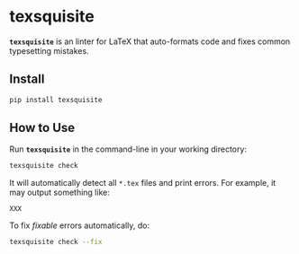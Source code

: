 

# texsquisite

**`texsquisite`** is an linter for LaTeX that auto-formats code and fixes common typesetting mistakes.


## Install 

```sh
pip install texsquisite
```


## How to Use

Run **`texsquisite`** in the command-line in your working directory:
```sh
texsquisite check
```

It will automatically detect all `*.tex` files and print errors.
For example, it may output something like:
```console
XXX
```

To fix _fixable_ errors automatically, do:
```sh
texsquisite check --fix
```

